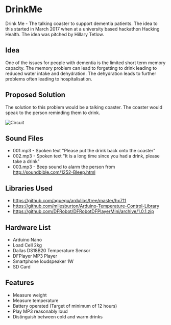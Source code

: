 # DrinkMe
Drink Me - The talking coaster to support dementia patients. The idea to this started in March 2017 when at a university based hackathon Hacking Health. The idea was pitched by
Hillary Tetlow.

## Idea
One of the issues for people with dementia is the limited short term memory capacity. The memory problem can lead to forgetting to drink leading to reduced water intake and dehydration. The dehydration leads to further problems often leading to hospitalisation.

## Proposed Solution
The solution to this problem would be a talking coaster. The coaster would speak to the person reminding them to drink.

![Circuit](https://github.com/learn2develop/DrinkMe/blob/master/Circuit.png "Circuit")

## Sound Files
+ 001.mp3 - Spoken text "Please put the drink back onto the coaster"
+ 002.mp3 - Spoken text "It is a long time since you had a drink, please take a drink"
+ 003.mp3 - Beep sound to alarm the person from http://soundbible.com/1252-Bleep.html

## Libraries Used
+ https://github.com/aguegu/ardulibs/tree/master/hx711
+ https://github.com/milesburton/Arduino-Temperature-Control-Library
+ https://github.com/DFRobot/DFRobotDFPlayerMini/archive/1.0.1.zip

## Hardware List
+ Arduino Nano
+ Load Cell 2kg
+ Dallas DS18B20 Temperature Sensor
+ DFPlayer MP3 Player
+ Smartphone loudspeaker 1W
+ SD Card

## Features
+ Measure weight
+ Measure temperature
+ Battery operated (Target of minimum of 12 hours)
+ Play MP3 reasonably loud
+ Distinguish between cold and warm drinks
